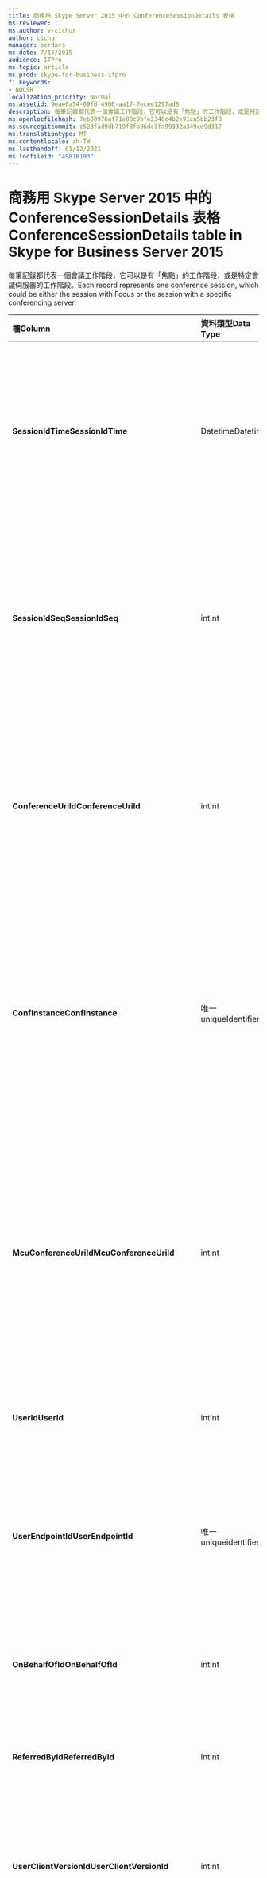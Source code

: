 ```yaml
---
title: 商務用 Skype Server 2015 中的 ConferenceSessionDetails 表格
ms.reviewer: ''
ms.author: v-cichur
author: cichur
manager: serdars
ms.date: 7/15/2015
audience: ITPro
ms.topic: article
ms.prod: skype-for-business-itpro
f1.keywords:
- NOCSH
localization_priority: Normal
ms.assetid: 9eae6a54-69fd-4966-aa17-7ecee1297ad8
description: 每筆記錄都代表一個會議工作階段，它可以是有「焦點」的工作階段，或是特定會議伺服器的工作階段。
ms.openlocfilehash: 7eb00976af71e88c9bfe2348c4b2e91ca5bb23f8
ms.sourcegitcommit: c528fad9db719f3fa96dc3fa99332a349cd9d317
ms.translationtype: MT
ms.contentlocale: zh-TW
ms.lasthandoff: 01/12/2021
ms.locfileid: "49816193"
---
```

# <a name="conferencesessiondetails-table-in-skype-for-business-server-2015"></a><span data-ttu-id="99b1a-103">商務用 Skype Server 2015 中的 ConferenceSessionDetails 表格</span><span class="sxs-lookup"><span data-stu-id="99b1a-103">ConferenceSessionDetails table in Skype for Business Server 2015</span></span>
 
<span data-ttu-id="99b1a-104">每筆記錄都代表一個會議工作階段，它可以是有「焦點」的工作階段，或是特定會議伺服器的工作階段。</span><span class="sxs-lookup"><span data-stu-id="99b1a-104">Each record represents one conference session, which could be either the session with Focus or the session with a specific conferencing server.</span></span>
  
|<span data-ttu-id="99b1a-105">**欄**</span><span class="sxs-lookup"><span data-stu-id="99b1a-105">**Column**</span></span>|<span data-ttu-id="99b1a-106">**資料類型**</span><span class="sxs-lookup"><span data-stu-id="99b1a-106">**Data Type**</span></span>|<span data-ttu-id="99b1a-107">**索引鍵/索引**</span><span class="sxs-lookup"><span data-stu-id="99b1a-107">**Key/Index**</span></span>|<span data-ttu-id="99b1a-108">**詳細資料**</span><span class="sxs-lookup"><span data-stu-id="99b1a-108">**Details**</span></span>|
|:-----|:-----|:-----|:-----|
|<span data-ttu-id="99b1a-109">**SessionIdTime**</span><span class="sxs-lookup"><span data-stu-id="99b1a-109">**SessionIdTime**</span></span> <br/> |<span data-ttu-id="99b1a-110">Datetime</span><span class="sxs-lookup"><span data-stu-id="99b1a-110">Datetime</span></span>  <br/> |<span data-ttu-id="99b1a-111">主要、外部</span><span class="sxs-lookup"><span data-stu-id="99b1a-111">Primary, Foreign</span></span>  <br/> |<span data-ttu-id="99b1a-112">會話要求的時間;與 **SessionIdSeq** 搭配使用，以唯一識別會議會話。</span><span class="sxs-lookup"><span data-stu-id="99b1a-112">Time of session request; used in conjunction with **SessionIdSeq** to uniquely identify a conference session.</span></span> <span data-ttu-id="99b1a-113">如需詳細資訊，請參閱 [商務用 Skype Server 2015 中的對話方塊表格](dialogs.md) 。</span><span class="sxs-lookup"><span data-stu-id="99b1a-113">See the [Dialogs table in Skype for Business Server 2015](dialogs.md) for more information.</span></span> <br/> |
|<span data-ttu-id="99b1a-114">**SessionIdSeq**</span><span class="sxs-lookup"><span data-stu-id="99b1a-114">**SessionIdSeq**</span></span> <br/> |<span data-ttu-id="99b1a-115">int</span><span class="sxs-lookup"><span data-stu-id="99b1a-115">int</span></span>  <br/> |<span data-ttu-id="99b1a-116">主要，外部</span><span class="sxs-lookup"><span data-stu-id="99b1a-116">Primary, Foreign</span></span>  <br/> |<span data-ttu-id="99b1a-117">用來識別工作階段的識別碼。</span><span class="sxs-lookup"><span data-stu-id="99b1a-117">ID number to identify the session.</span></span> <span data-ttu-id="99b1a-118">與 **SessionIdTime** 搭配使用，以唯一識別會議會話。</span><span class="sxs-lookup"><span data-stu-id="99b1a-118">Used in conjunction with **SessionIdTime** to uniquely identify a conference session.</span></span> <span data-ttu-id="99b1a-119">如需詳細資訊，請參閱 [商務用 Skype Server 2015 中的對話方塊表格](dialogs.md) 。</span><span class="sxs-lookup"><span data-stu-id="99b1a-119">See the [Dialogs table in Skype for Business Server 2015](dialogs.md) for more information.</span></span> * <br/> |
|<span data-ttu-id="99b1a-120">**ConferenceUriId**</span><span class="sxs-lookup"><span data-stu-id="99b1a-120">**ConferenceUriId**</span></span> <br/> |<span data-ttu-id="99b1a-121">int</span><span class="sxs-lookup"><span data-stu-id="99b1a-121">int</span></span>  <br/> |<span data-ttu-id="99b1a-122">Foreign</span><span class="sxs-lookup"><span data-stu-id="99b1a-122">Foreign</span></span>  <br/> |<span data-ttu-id="99b1a-123">與此會話相關的聚焦會議 URI。</span><span class="sxs-lookup"><span data-stu-id="99b1a-123">Focus conference URI related to this session.</span></span> <span data-ttu-id="99b1a-124">如需詳細資訊，請參閱 [商務用 Skype Server 2015 中的 ConferenceUris 表格](conferenceuris.md) 。</span><span class="sxs-lookup"><span data-stu-id="99b1a-124">See the [ConferenceUris table in Skype for Business Server 2015](conferenceuris.md) for more information.</span></span> <span data-ttu-id="99b1a-125">此 URI 是以焦點為基礎的會議 URI。</span><span class="sxs-lookup"><span data-stu-id="99b1a-125">This URI is a Focus-based conference URI.</span></span> <br/> |
|<span data-ttu-id="99b1a-126">**ConfInstance**</span><span class="sxs-lookup"><span data-stu-id="99b1a-126">**ConfInstance**</span></span> <br/> |<span data-ttu-id="99b1a-127">唯一</span><span class="sxs-lookup"><span data-stu-id="99b1a-127">uniqueIdentifier</span></span>  <br/> ||<span data-ttu-id="99b1a-128">可區分週期性會議的執行個體的識別碼。</span><span class="sxs-lookup"><span data-stu-id="99b1a-128">Identifier that differentiates between instances of recurring conferences.</span></span> <span data-ttu-id="99b1a-129">每個週期性會議執行個體都會有相同的 ConferenceURI 且不同的 ConfInstance 值。</span><span class="sxs-lookup"><span data-stu-id="99b1a-129">Each recurring conference instance has the same ConferenceURI but a different ConfInstance value.</span></span>  <br/> <span data-ttu-id="99b1a-130">此欄位是在 Microsoft Lync Server 2013 中引入的。</span><span class="sxs-lookup"><span data-stu-id="99b1a-130">This field was introduced in Microsoft Lync Server 2013.</span></span>  <br/> |
|<span data-ttu-id="99b1a-131">**McuConferenceUriId**</span><span class="sxs-lookup"><span data-stu-id="99b1a-131">**McuConferenceUriId**</span></span> <br/> |<span data-ttu-id="99b1a-132">int</span><span class="sxs-lookup"><span data-stu-id="99b1a-132">int</span></span>  <br/> |<span data-ttu-id="99b1a-133">Foreign</span><span class="sxs-lookup"><span data-stu-id="99b1a-133">Foreign</span></span>  <br/> |<span data-ttu-id="99b1a-134">與此會話相關的會議服務器會議 URI。</span><span class="sxs-lookup"><span data-stu-id="99b1a-134">Conferencing server conference URI related to this session.</span></span> <span data-ttu-id="99b1a-135">如需詳細資訊，請參閱 [商務用 Skype Server 2015 中的 ConferenceUris 表格](conferenceuris.md) 。</span><span class="sxs-lookup"><span data-stu-id="99b1a-135">See the [ConferenceUris table in Skype for Business Server 2015](conferenceuris.md) for more information.</span></span> <span data-ttu-id="99b1a-136">此 URI 是以會議服務器為基礎的會議 URI。</span><span class="sxs-lookup"><span data-stu-id="99b1a-136">This URI is the conferencing server-based conference URI.</span></span> <span data-ttu-id="99b1a-137">若為 Focus 會議會話，此欄將會是 null。</span><span class="sxs-lookup"><span data-stu-id="99b1a-137">For Focus conference sessions, this column will be null.</span></span> <br/> |
|<span data-ttu-id="99b1a-138">**UserId**</span><span class="sxs-lookup"><span data-stu-id="99b1a-138">**UserId**</span></span> <br/> |<span data-ttu-id="99b1a-139">int</span><span class="sxs-lookup"><span data-stu-id="99b1a-139">int</span></span>  <br/> |<span data-ttu-id="99b1a-140">Foreign</span><span class="sxs-lookup"><span data-stu-id="99b1a-140">Foreign</span></span>  <br/> |<span data-ttu-id="99b1a-141">會議會話中某位使用者的識別碼。</span><span class="sxs-lookup"><span data-stu-id="99b1a-141">ID of one user in the conference session.</span></span> <span data-ttu-id="99b1a-142">如需詳細資訊，請參閱 [Users 表格](users.md) 。</span><span class="sxs-lookup"><span data-stu-id="99b1a-142">See the [Users table](users.md) for more information.</span></span> <br/> |
|<span data-ttu-id="99b1a-143">**UserEndpointId**</span><span class="sxs-lookup"><span data-stu-id="99b1a-143">**UserEndpointId**</span></span> <br/> |<span data-ttu-id="99b1a-144">唯一</span><span class="sxs-lookup"><span data-stu-id="99b1a-144">uniqueidentifier</span></span>  <br/> ||<span data-ttu-id="99b1a-145">識別端點實例的 GUID。</span><span class="sxs-lookup"><span data-stu-id="99b1a-145">A GUID to identify the instance of endpoint.</span></span> <span data-ttu-id="99b1a-146">例如，如果一個使用者使用相同的帳戶登入不同的機器，則每一部機器都會有不同的端點識別碼。</span><span class="sxs-lookup"><span data-stu-id="99b1a-146">For example, if one user logs on to different machines with the same account, then each machine will have a different endpoint ID.</span></span>  <br/> |
|<span data-ttu-id="99b1a-147">**OnBehalfOfId**</span><span class="sxs-lookup"><span data-stu-id="99b1a-147">**OnBehalfOfId**</span></span> <br/> |<span data-ttu-id="99b1a-148">int</span><span class="sxs-lookup"><span data-stu-id="99b1a-148">int</span></span>  <br/> |<span data-ttu-id="99b1a-149">Foreign</span><span class="sxs-lookup"><span data-stu-id="99b1a-149">Foreign</span></span>  <br/> |<span data-ttu-id="99b1a-150">指出來電者所代表之使用者的識別碼。</span><span class="sxs-lookup"><span data-stu-id="99b1a-150">Indicates the ID of the user of who the caller is on behalf.</span></span> <span data-ttu-id="99b1a-151">如需詳細資訊，請參閱 [Users 表格](users.md) 。</span><span class="sxs-lookup"><span data-stu-id="99b1a-151">See the [Users table](users.md) for more information.</span></span> <br/> |
|<span data-ttu-id="99b1a-152">**ReferredById**</span><span class="sxs-lookup"><span data-stu-id="99b1a-152">**ReferredById**</span></span> <br/> |<span data-ttu-id="99b1a-153">int</span><span class="sxs-lookup"><span data-stu-id="99b1a-153">int</span></span>  <br/> |<span data-ttu-id="99b1a-154">Foreign</span><span class="sxs-lookup"><span data-stu-id="99b1a-154">Foreign</span></span>  <br/> |<span data-ttu-id="99b1a-155">轉接此通話之使用者的識別碼。</span><span class="sxs-lookup"><span data-stu-id="99b1a-155">ID of the user by who the call is referred.</span></span> <span data-ttu-id="99b1a-156">如需詳細資訊，請參閱 [Users 表格](users.md) 。</span><span class="sxs-lookup"><span data-stu-id="99b1a-156">See the [Users table](users.md) for more information.</span></span> <br/> |
|<span data-ttu-id="99b1a-157">**UserClientVersionId**</span><span class="sxs-lookup"><span data-stu-id="99b1a-157">**UserClientVersionId**</span></span> <br/> |<span data-ttu-id="99b1a-158">int</span><span class="sxs-lookup"><span data-stu-id="99b1a-158">int</span></span>  <br/> |<span data-ttu-id="99b1a-159">Foreign</span><span class="sxs-lookup"><span data-stu-id="99b1a-159">Foreign</span></span>  <br/> |<span data-ttu-id="99b1a-160">會議使用者使用的用戶端版本。</span><span class="sxs-lookup"><span data-stu-id="99b1a-160">Client version used by the conference user.</span></span> <span data-ttu-id="99b1a-161">如需詳細資訊，請參閱 [商務用 Skype Server 2015 中的 ClientVersions 表格](clientversions.md) 。</span><span class="sxs-lookup"><span data-stu-id="99b1a-161">See the [ClientVersions table in Skype for Business Server 2015](clientversions.md) for more information.</span></span> <br/> |
|<span data-ttu-id="99b1a-162">**ConfClientVersionId**</span><span class="sxs-lookup"><span data-stu-id="99b1a-162">**ConfClientVersionId**</span></span> <br/> |<span data-ttu-id="99b1a-163">int</span><span class="sxs-lookup"><span data-stu-id="99b1a-163">int</span></span>  <br/> |<span data-ttu-id="99b1a-164">Foreign</span><span class="sxs-lookup"><span data-stu-id="99b1a-164">Foreign</span></span>  <br/> |<span data-ttu-id="99b1a-165">會議服務器所使用的用戶端版本。</span><span class="sxs-lookup"><span data-stu-id="99b1a-165">Client version used by the conference server.</span></span> <span data-ttu-id="99b1a-166">如需詳細資訊，請參閱 [商務用 Skype Server 2015 中的 ClientVersions 表格](clientversions.md) 。</span><span class="sxs-lookup"><span data-stu-id="99b1a-166">See the [ClientVersions table in Skype for Business Server 2015](clientversions.md) for more information.</span></span> <br/> |
|<span data-ttu-id="99b1a-167">**ReplaceDialogIdTime**</span><span class="sxs-lookup"><span data-stu-id="99b1a-167">**ReplaceDialogIdTime**</span></span> <br/> |<span data-ttu-id="99b1a-168">datetime</span><span class="sxs-lookup"><span data-stu-id="99b1a-168">datetime</span></span>  <br/> |<span data-ttu-id="99b1a-169">Foreign</span><span class="sxs-lookup"><span data-stu-id="99b1a-169">Foreign</span></span>  <br/> |<span data-ttu-id="99b1a-170">用來識別目前工作階段所取代之對話的識別碼。</span><span class="sxs-lookup"><span data-stu-id="99b1a-170">ID number to identify the dialog which was replaced by current session.</span></span> <span data-ttu-id="99b1a-171">如需詳細資訊，請參閱 [商務用 Skype Server 2015 中的對話方塊表格](dialogs.md) 。</span><span class="sxs-lookup"><span data-stu-id="99b1a-171">See the [Dialogs table in Skype for Business Server 2015](dialogs.md) for more information.</span></span> <br/> |
|<span data-ttu-id="99b1a-172">**ReplaceDialogIdSeq**</span><span class="sxs-lookup"><span data-stu-id="99b1a-172">**ReplaceDialogIdSeq**</span></span> <br/> |<span data-ttu-id="99b1a-173">int</span><span class="sxs-lookup"><span data-stu-id="99b1a-173">int</span></span>  <br/> |<span data-ttu-id="99b1a-174">Foreign</span><span class="sxs-lookup"><span data-stu-id="99b1a-174">Foreign</span></span>  <br/> |<span data-ttu-id="99b1a-175">用來識別工作階段的識別碼。</span><span class="sxs-lookup"><span data-stu-id="99b1a-175">ID number to identify the session.</span></span> <span data-ttu-id="99b1a-176">其會與 **ReplacesDialogIdTime** 搭配使用，專門用於識別此工作階段所取代的工作階段。</span><span class="sxs-lookup"><span data-stu-id="99b1a-176">Used in conjunction with **ReplacesDialogIdTime** to uniquely identify a session that is replaced by this session.</span></span> <span data-ttu-id="99b1a-177">如需詳細資訊，請參閱 [商務用 Skype Server 2015 中的對話方塊表格](dialogs.md) 。</span><span class="sxs-lookup"><span data-stu-id="99b1a-177">See the [Dialogs table in Skype for Business Server 2015](dialogs.md) for more information.</span></span> <br/> |
|<span data-ttu-id="99b1a-178">**IsStartedByConfServer**</span><span class="sxs-lookup"><span data-stu-id="99b1a-178">**IsStartedByConfServer**</span></span> <br/> |<span data-ttu-id="99b1a-179">位</span><span class="sxs-lookup"><span data-stu-id="99b1a-179">bit</span></span>  <br/> ||<span data-ttu-id="99b1a-180">會指出會議服務器是否已啟動會話。</span><span class="sxs-lookup"><span data-stu-id="99b1a-180">Indicates if the session started by the conferencing Server.</span></span>  <br/> |
|<span data-ttu-id="99b1a-181">**IsEndedByConfServer**</span><span class="sxs-lookup"><span data-stu-id="99b1a-181">**IsEndedByConfServer**</span></span> <br/> |<span data-ttu-id="99b1a-182">位</span><span class="sxs-lookup"><span data-stu-id="99b1a-182">bit</span></span>  <br/> ||<span data-ttu-id="99b1a-183">表示會話是否由會議服務器結束。</span><span class="sxs-lookup"><span data-stu-id="99b1a-183">Indicates if the session ended by the conferencing server.</span></span>  <br/> |
|<span data-ttu-id="99b1a-184">**IsUserInternal**</span><span class="sxs-lookup"><span data-stu-id="99b1a-184">**IsUserInternal**</span></span> <br/> |<span data-ttu-id="99b1a-185">位</span><span class="sxs-lookup"><span data-stu-id="99b1a-185">bit</span></span>  <br/> ||<span data-ttu-id="99b1a-186">使用者是否從內部登入。</span><span class="sxs-lookup"><span data-stu-id="99b1a-186">Whether user is logged on from internal or not.</span></span>  <br/> |
|<span data-ttu-id="99b1a-187">**ResponseCode**</span><span class="sxs-lookup"><span data-stu-id="99b1a-187">**ResponseCode**</span></span> <br/> |<span data-ttu-id="99b1a-188">int</span><span class="sxs-lookup"><span data-stu-id="99b1a-188">int</span></span>  <br/> ||<span data-ttu-id="99b1a-189">會話初始通訊協定 (SIP) 回應程式碼加入會話邀請。</span><span class="sxs-lookup"><span data-stu-id="99b1a-189">Session Initiation Protocol (SIP) response code to the session invitation.</span></span> <span data-ttu-id="99b1a-190">此欄位通常會使用從工作階段之初始 INVITE 訊息中產生的資料來填入。</span><span class="sxs-lookup"><span data-stu-id="99b1a-190">This field is typically populated by data generated from the initial INVITE message in the session.</span></span> <span data-ttu-id="99b1a-191">如果沒有 INVITE 訊息，則會使用第一個相關的 SIP 訊息 (BYE、CANCEL、MESSAGE 或 INFO) 的日期與時間來填入。</span><span class="sxs-lookup"><span data-stu-id="99b1a-191">If there is no INVITE message then the field is populated with the date and time of the first relevant SIP message (BYE, CANCEL, MESSAGE, or INFO).</span></span>  <br/> |
|<span data-ttu-id="99b1a-192">**DiagnosticId**</span><span class="sxs-lookup"><span data-stu-id="99b1a-192">**DiagnosticId**</span></span> <br/> |<span data-ttu-id="99b1a-193">int</span><span class="sxs-lookup"><span data-stu-id="99b1a-193">int</span></span>  <br/> ||<span data-ttu-id="99b1a-194">從 SIP 標頭擷取而來的診斷識別碼。</span><span class="sxs-lookup"><span data-stu-id="99b1a-194">Diagnostic ID captured from SIP header.</span></span>  <br/> |
|<span data-ttu-id="99b1a-195">**ServerId**</span><span class="sxs-lookup"><span data-stu-id="99b1a-195">**ServerId**</span></span> <br/> |<span data-ttu-id="99b1a-196">int</span><span class="sxs-lookup"><span data-stu-id="99b1a-196">int</span></span>  <br/> |<span data-ttu-id="99b1a-197">Foreign</span><span class="sxs-lookup"><span data-stu-id="99b1a-197">Foreign</span></span>  <br/> |<span data-ttu-id="99b1a-198">用於此工作階段之前端伺服器的識別碼。</span><span class="sxs-lookup"><span data-stu-id="99b1a-198">ID of the front-end server used for this session.</span></span> <span data-ttu-id="99b1a-199">如需詳細資訊，請參閱 [Servers 表格](servers.md) 。</span><span class="sxs-lookup"><span data-stu-id="99b1a-199">See the [Servers table](servers.md) for more information.</span></span> <br/> |
|<span data-ttu-id="99b1a-200">**PoolId**</span><span class="sxs-lookup"><span data-stu-id="99b1a-200">**PoolId**</span></span> <br/> |<span data-ttu-id="99b1a-201">int</span><span class="sxs-lookup"><span data-stu-id="99b1a-201">int</span></span>  <br/> |<span data-ttu-id="99b1a-202">Foreign</span><span class="sxs-lookup"><span data-stu-id="99b1a-202">Foreign</span></span>  <br/> |<span data-ttu-id="99b1a-203">擷取工作階段所在集區的識別碼。</span><span class="sxs-lookup"><span data-stu-id="99b1a-203">ID of the pool in which the session was captured.</span></span> <span data-ttu-id="99b1a-204">如需詳細資訊，請參閱 [pool 表格](pools.md) 。</span><span class="sxs-lookup"><span data-stu-id="99b1a-204">See the [Pools table](pools.md) for more information.</span></span> <br/> |
|<span data-ttu-id="99b1a-205">**MediationServerId**</span><span class="sxs-lookup"><span data-stu-id="99b1a-205">**MediationServerId**</span></span> <br/> |<span data-ttu-id="99b1a-206">int</span><span class="sxs-lookup"><span data-stu-id="99b1a-206">int</span></span>  <br/> |<span data-ttu-id="99b1a-207">Foreign</span><span class="sxs-lookup"><span data-stu-id="99b1a-207">Foreign</span></span>  <br/> |<span data-ttu-id="99b1a-208">通話所使用的轉送伺服器。</span><span class="sxs-lookup"><span data-stu-id="99b1a-208">The Mediation Server the call is using.</span></span> <span data-ttu-id="99b1a-209">如需詳細資訊，請參閱 [MediationServers 表格](mediationservers.md) 。</span><span class="sxs-lookup"><span data-stu-id="99b1a-209">See the [MediationServers table](mediationservers.md) for more information.</span></span> <br/> |
|<span data-ttu-id="99b1a-210">**GatewayId**</span><span class="sxs-lookup"><span data-stu-id="99b1a-210">**GatewayId**</span></span> <br/> |<span data-ttu-id="99b1a-211">int</span><span class="sxs-lookup"><span data-stu-id="99b1a-211">int</span></span>  <br/> |<span data-ttu-id="99b1a-212">Foreign</span><span class="sxs-lookup"><span data-stu-id="99b1a-212">Foreign</span></span>  <br/> |<span data-ttu-id="99b1a-213">通話所使用的閘道。</span><span class="sxs-lookup"><span data-stu-id="99b1a-213">The gateway the call is using.</span></span> <span data-ttu-id="99b1a-214">如需詳細資訊，請參閱 [商務用 Skype Server 2015 中的閘道表格](gateways.md) 。</span><span class="sxs-lookup"><span data-stu-id="99b1a-214">See the [Gateways table in Skype for Business Server 2015](gateways.md) for more information.</span></span> <br/> |
|<span data-ttu-id="99b1a-215">**EdgeServerId**</span><span class="sxs-lookup"><span data-stu-id="99b1a-215">**EdgeServerId**</span></span> <br/> |<span data-ttu-id="99b1a-216">int</span><span class="sxs-lookup"><span data-stu-id="99b1a-216">int</span></span>  <br/> |<span data-ttu-id="99b1a-217">Foreign</span><span class="sxs-lookup"><span data-stu-id="99b1a-217">Foreign</span></span>  <br/> |<span data-ttu-id="99b1a-218">通話所使用的 Edge Server。</span><span class="sxs-lookup"><span data-stu-id="99b1a-218">The Edge Server the call is using.</span></span> <span data-ttu-id="99b1a-219">如需詳細資訊，請參閱 [商務用 Skype Server 2015 中的 EdgeServers 表格](edgeservers.md) 。</span><span class="sxs-lookup"><span data-stu-id="99b1a-219">See the [EdgeServers table in Skype for Business Server 2015](edgeservers.md) for more information.</span></span> <br/> |
|<span data-ttu-id="99b1a-220">**ContentTypeId**</span><span class="sxs-lookup"><span data-stu-id="99b1a-220">**ContentTypeId**</span></span> <br/> |<span data-ttu-id="99b1a-221">int</span><span class="sxs-lookup"><span data-stu-id="99b1a-221">int</span></span>  <br/> |<span data-ttu-id="99b1a-222">Foreign</span><span class="sxs-lookup"><span data-stu-id="99b1a-222">Foreign</span></span>  <br/> |<span data-ttu-id="99b1a-223">工作階段中所使用的內容類型。</span><span class="sxs-lookup"><span data-stu-id="99b1a-223">Content type used in the session.</span></span> <span data-ttu-id="99b1a-224">如需詳細資訊，請參閱 [商務用 Skype Server 2015 中的 ContentTypes 表格](contenttypes.md) 。</span><span class="sxs-lookup"><span data-stu-id="99b1a-224">See the [ContentTypes table in Skype for Business Server 2015](contenttypes.md) for more information.</span></span> <br/> |
|<span data-ttu-id="99b1a-225">**InviteTime**</span><span class="sxs-lookup"><span data-stu-id="99b1a-225">**InviteTime**</span></span> <br/> |<span data-ttu-id="99b1a-226">datetime</span><span class="sxs-lookup"><span data-stu-id="99b1a-226">datetime</span></span>  <br/> ||<span data-ttu-id="99b1a-227">第一個 INVITE 要求的時間。</span><span class="sxs-lookup"><span data-stu-id="99b1a-227">The time of the first INVITE request.</span></span> <span data-ttu-id="99b1a-228">此欄位通常會使用從工作階段之初始 INVITE 訊息中產生的資料來填入。</span><span class="sxs-lookup"><span data-stu-id="99b1a-228">This field is typically populated by data generated from the initial INVITE message in the session.</span></span> <span data-ttu-id="99b1a-229">如果沒有 INVITE 訊息，則會使用第一個相關 SIP 訊息 (BYE、CANCEL、MESSAGE 或 INFO) 的日期與時間來填入。</span><span class="sxs-lookup"><span data-stu-id="99b1a-229">If there is no INVITE message then the field is populated with the date and time of the first relevant SIP message (BYE, CANCEL, MESSAGE, or INFO).</span></span>  <br/> |
|<span data-ttu-id="99b1a-230">**ResponseTime**</span><span class="sxs-lookup"><span data-stu-id="99b1a-230">**ResponseTime**</span></span> <br/> |<span data-ttu-id="99b1a-231">datetime</span><span class="sxs-lookup"><span data-stu-id="99b1a-231">datetime</span></span>  <br/> ||<span data-ttu-id="99b1a-232">第一次 SIP 回應的時間。</span><span class="sxs-lookup"><span data-stu-id="99b1a-232">Time of the first SIP RESPONSE.</span></span> <span data-ttu-id="99b1a-233">此欄位通常會使用從工作階段之初始 INVITE 訊息中產生的資料來填入。</span><span class="sxs-lookup"><span data-stu-id="99b1a-233">This field is typically populated by data generated from the initial INVITE message in the session.</span></span> <span data-ttu-id="99b1a-234">如果沒有 INVITE 訊息，則會使用第一個相關的 SIP 訊息 (BYE、CANCEL、MESSAGE 或 INFO) 的日期與時間來填入。</span><span class="sxs-lookup"><span data-stu-id="99b1a-234">If there is no INVITE message then the field is populated with the date and time of the first relevant SIP message (BYE, CANCEL, MESSAGE, or INFO).</span></span>  <br/> |
|<span data-ttu-id="99b1a-235">**SessionEndTime**</span><span class="sxs-lookup"><span data-stu-id="99b1a-235">**SessionEndTime**</span></span> <br/> |<span data-ttu-id="99b1a-236">datetime</span><span class="sxs-lookup"><span data-stu-id="99b1a-236">datetime</span></span>  <br/> ||<span data-ttu-id="99b1a-237">會話結束的時間。</span><span class="sxs-lookup"><span data-stu-id="99b1a-237">The time when the session is ended.</span></span>  <br/> |
|<span data-ttu-id="99b1a-238">**UriTypeId**</span><span class="sxs-lookup"><span data-stu-id="99b1a-238">**UriTypeId**</span></span> <br/> |<span data-ttu-id="99b1a-239">Tinyint</span><span class="sxs-lookup"><span data-stu-id="99b1a-239">tinyint</span></span>  <br/> |<span data-ttu-id="99b1a-240">Foreign</span><span class="sxs-lookup"><span data-stu-id="99b1a-240">Foreign</span></span>  <br/> |<span data-ttu-id="99b1a-241">包含 [UriTypes 表格](uritypes.md)中的 MCU URI 類型值。</span><span class="sxs-lookup"><span data-stu-id="99b1a-241">Contains the MCU URI type value from the [UriTypes table](uritypes.md).</span></span> <span data-ttu-id="99b1a-242">此欄位是用來改善查詢效能。</span><span class="sxs-lookup"><span data-stu-id="99b1a-242">This field is used for improving query performance.</span></span>  <br/> <span data-ttu-id="99b1a-243">此欄位是在 Microsoft Lync Server 2013 中引入的。</span><span class="sxs-lookup"><span data-stu-id="99b1a-243">This field was introduced in Microsoft Lync Server 2013.</span></span>  <br/> |
|<span data-ttu-id="99b1a-244">**UserFlag**</span><span class="sxs-lookup"><span data-stu-id="99b1a-244">**UserFlag**</span></span> <br/> |<span data-ttu-id="99b1a-245">Smallint</span><span class="sxs-lookup"><span data-stu-id="99b1a-245">smallint</span></span>  <br/> || <span data-ttu-id="99b1a-246">會指出使用者屬性的位組。</span><span class="sxs-lookup"><span data-stu-id="99b1a-246">A bit set that indicates the user attributes.</span></span> <span data-ttu-id="99b1a-247">下列是屬性的定義：</span><span class="sxs-lookup"><span data-stu-id="99b1a-247">The following attribute definitions are listed:</span></span> <br/>  <span data-ttu-id="99b1a-248">與桌面電話-1 整合</span><span class="sxs-lookup"><span data-stu-id="99b1a-248">Integrated with desktop phone - 1</span></span> <br/> |
|<span data-ttu-id="99b1a-249">**CallFlag**</span><span class="sxs-lookup"><span data-stu-id="99b1a-249">**CallFlag**</span></span> <br/> |<span data-ttu-id="99b1a-250">Smallint</span><span class="sxs-lookup"><span data-stu-id="99b1a-250">smallint</span></span>  <br/> || <span data-ttu-id="99b1a-p125">指出通話屬性的位元設定。下列是屬性的定義：</span><span class="sxs-lookup"><span data-stu-id="99b1a-p125">A bit set that indicates the call attributes. The following attribute definitions are listed:</span></span> <br/>  <span data-ttu-id="99b1a-253">重新嘗試的會話-1</span><span class="sxs-lookup"><span data-stu-id="99b1a-253">Retried Session - 1</span></span> <br/> |
|<span data-ttu-id="99b1a-254">**LastModifiedTime**</span><span class="sxs-lookup"><span data-stu-id="99b1a-254">**LastModifiedTime**</span></span> <br/> |<span data-ttu-id="99b1a-255">Datetime</span><span class="sxs-lookup"><span data-stu-id="99b1a-255">Datetime</span></span>  <br/> ||<span data-ttu-id="99b1a-256">供監控服務內部使用。</span><span class="sxs-lookup"><span data-stu-id="99b1a-256">For internal use by the Monitoring service.</span></span>  <br/> <span data-ttu-id="99b1a-257">此欄位已引進商務用 Skype Server 2015。</span><span class="sxs-lookup"><span data-stu-id="99b1a-257">This field was introduced in Skype for Business Server 2015.</span></span>  <br/> |
   
<span data-ttu-id="99b1a-258">\* 對於大部分的會話，SessionIdSeq 的值會是1。</span><span class="sxs-lookup"><span data-stu-id="99b1a-258">\* For most sessions, SessionIdSeq will have the value of 1.</span></span> <span data-ttu-id="99b1a-259">如有多個工作階段的啟動時間完全相同，將只有一個工作階段的 SessionIdSeq 值會是 1，其餘工作階段皆是 2，依此類推。</span><span class="sxs-lookup"><span data-stu-id="99b1a-259">If multiple sessions start at exactly the same time, the SessionIdSeq for one will be 1, for another will be 2, and so on.</span></span>
  

